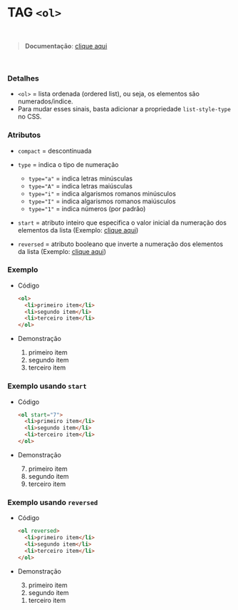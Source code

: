 # TAG `<ol>`

<br>

> **Documentação**: [clique aqui](https://developer.mozilla.org/pt-BR/docs/Web/HTML/Element/ol)

<br>

### Detalhes

* `<ol>` = lista ordenada (ordered list), ou seja, os elementos são numerados/indice.
* Para mudar esses sinais, basta adicionar a propriedade `list-style-type` no CSS.

### Atributos

*  `compact` = descontinuada
 
*  `type` = indica o tipo de numeração
    * `type="a"` = indica letras minúsculas
    * `type="A"` = indica letras maiúsculas
    * `type="i"` = indica algarismos romanos minúsculos
    * `type="I"` = indica algarismos romanos maiúsculos
    * `type="1"` = indica números (por padrão)
  
* `start` = atributo inteiro que especifica o valor inicial da numeração dos elementos da lista (Exemplo: [clique aqui](#exemplo-usando-start))

* `reversed` = atributo booleano que inverte a numeração dos elementos da lista (Exemplo: [clique aqui](#exemplo-usando-reversed))

### Exemplo

* Código
  
  ```html
  <ol>
    <li>primeiro item</li>
    <li>segundo item</li>
    <li>terceiro item</li>
  </ol>
  ```

* Demonstração

  <ol>
    <li>primeiro item</li>
    <li>segundo item</li>
    <li>terceiro item</li>
  </ol>
  
### Exemplo usando `start`

* Código
  
  ```html
  <ol start="7">
    <li>primeiro item</li>
    <li>segundo item</li>
    <li>terceiro item</li>
  </ol>
  ```

* Demonstração

  <ol start="7">
    <li>primeiro item</li>
    <li>segundo item</li>
    <li>terceiro item</li>
  </ol>
  
### Exemplo usando `reversed`

* Código
  
  ```html
  <ol reversed>
    <li>primeiro item</li>
    <li>segundo item</li>
    <li>terceiro item</li>
  </ol>
  ```

* Demonstração

  <ol reversed>
    <li>primeiro item</li>
    <li>segundo item</li>
    <li>terceiro item</li>
  </ol>
